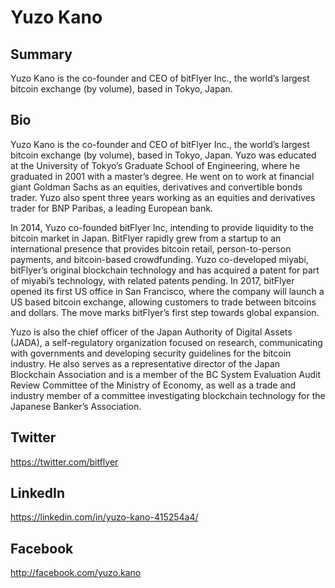 # Yuzo Kano

## Summary
Yuzo Kano is the co-founder and CEO of bitFlyer Inc., the world’s largest bitcoin exchange (by volume), based in Tokyo, Japan.

## Bio
Yuzo Kano is the co-founder and CEO of bitFlyer Inc., the world’s largest bitcoin exchange (by volume), based in Tokyo, Japan. Yuzo was educated at the University of Tokyo’s Graduate School of Engineering, where he graduated in 2001 with a master’s degree. He went on to work at financial giant Goldman Sachs as an equities, derivatives and convertible bonds trader. Yuzo also spent three years working as an equities and derivatives trader for BNP Paribas, a leading European bank. 

In 2014, Yuzo co-founded bitFlyer Inc, intending to provide liquidity to the bitcoin market in Japan. BitFlyer rapidly grew from a startup to an international presence that provides bitcoin retail, person-to-person payments, and bitcoin-based crowdfunding. Yuzo co-developed miyabi, bitFlyer’s original blockchain technology and has acquired a patent for part of miyabi’s technology, with related patents pending. In 2017, bitFlyer opened its first US office in San Francisco, where the company will launch a US based bitcoin exchange, allowing customers to trade between bitcoins and dollars. The move marks bitFlyer’s first step towards global expansion. 

Yuzo is also the chief officer of the Japan Authority of Digital Assets (JADA), a self-regulatory organization focused on research, communicating with governments and developing security guidelines for the bitcoin industry. He also serves as a representative director of the Japan Blockchain Association and is a member of the BC System Evaluation Audit Review Committee of the Ministry of Economy, as well as a trade and industry member of a committee investigating blockchain technology for the Japanese Banker’s Association. 

## Twitter
https://twitter.com/bitflyer

## LinkedIn
https://linkedin.com/in/yuzo-kano-415254a4/

## Facebook
http://facebook.com/yuzo.kano

